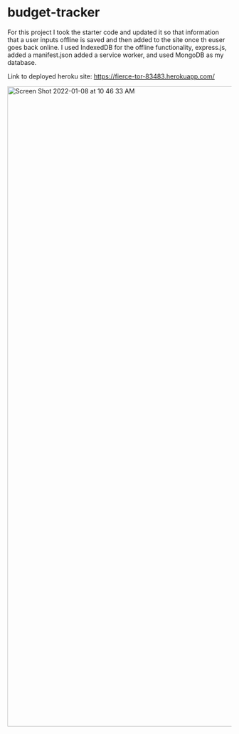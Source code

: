 # budget-tracker

For this project I took the starter code and updated it so that information that a user inputs offline is saved and then added to the site once th euser goes back online. I used IndexedDB for the offline functionality, express.js, added a manifest.json added a service worker, and used MongoDB as my database. 

Link to deployed heroku site: https://fierce-tor-83483.herokuapp.com/ 


<img width="1436" alt="Screen Shot 2022-01-08 at 10 46 33 AM" src="https://user-images.githubusercontent.com/88006211/148650602-398f62d1-14ff-45c9-8ebe-e98e631f7c35.png">
